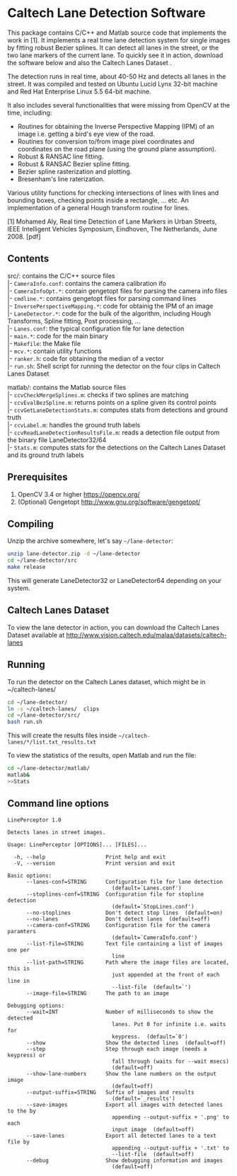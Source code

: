 Caltech Lane Detection Software
===============================

This package contains C/C++ and Matlab source code that implements the work in
[1]. It implements a real time lane detection system for single images by
fitting robust Bezier splines. It can detect all lanes in the street, or the
two lane markers of the current lane. To quickly see it in action, download the
software below and also the Caltech Lanes Dataset .

The detection runs in real time, about 40-50 Hz and detects all lanes in the
street. It was compiled and tested on Ubuntu Lucid Lynx 32-bit machine and Red
Hat Enterprise Linux 5.5 64-bit machine.

It also includes several functionalities that were missing from OpenCV at the
time, including:

* Routines for obtaining the Inverse Perspective Mapping (IPM) of an image i.e.
  getting a bird's eye view of the road.
* Routines for conversion to/from image pixel coordinates and coordinates on
  the road plane (using the ground plane assumption).
* Robust & RANSAC line fitting.
* Robust & RANSAC Bezier spline fitting.
* Bezier spline rasterization and plotting.
* Bresenham's line raterization.

Various utility functions for checking intersections of lines with lines and
bounding boxes, checking points inside a rectangle, ... etc. An implementation
of a general Hough transform routine for lines.

[1] Mohamed Aly, Real time Detection of Lane Markers in Urban Streets, IEEE
Intelligent Vehicles Symposium, Eindhoven, The Netherlands, June 2008. [pdf]


## Contents

src/: contains the C/C++ source files  
|- `CameraInfo.conf`: contains the camera calibration ifo  
|- `CameraInfoOpt.*`: contain gengetopt files for parsing the camera info files  
|- `cmdline.*`: contains gengetopt files for parsing command lines  
|- `InversePerspectiveMapping.*`: code for obtainig the IPM of an image  
|- `LaneDetector.*`: code for the bulk of the algorithm, including Hough
   Transforms, Spline fitting, Post processing, ...  
|- `Lanes.conf`: the typical configuration file for lane detection  
|- `main.*`: code for the main binary  
|- `Makefile`: the Make file  
|- `mcv.*`: contain utility functions  
|- `ranker.h`: code for obtaining the median of a vector  
|- `run.sh`: Shell script for running the detector on the four clips in
    Caltech Lanes Dataset

matlab/: contains the Matlab source files  
|- `ccvCheckMergeSplines.m`: checks if two splines are matching  
|- `ccvEvalBezSpline.m`: returns points on a spline given its control points  
|- `ccvGetLaneDetectionStats.m`: computes stats from detections and ground truth  
|- `ccvLabel.m`: handles the ground truth labels  
|- `ccvReadLaneDetectionResultsFile.m`: reads a detection file output from the
   binary file LaneDetector32/64  
|- `Stats.m`: computes stats for the detections on the Caltech Lanes Dataset and
   its ground truth labels

## Prerequisites

1. OpenCV 3.4 or higher https://opencv.org/
2. (Optional) Gengetopt http://www.gnu.org/software/gengetopt/

## Compiling

Unzip the archive somewhere, let's say `~/lane-detector`:

```bash
unzip lane-detector.zip -d ~/lane-detector
cd ~/lane-detector/src
make release
```

This will generate LaneDetector32 or LaneDetector64 depending on your system.

## Caltech Lanes Dataset

To view the lane detector in action, you can download the Caltech Lanes Dataset
available at http://www.vision.caltech.edu/malaa/datasets/caltech-lanes

## Running

To run the detector on the Caltech Lanes dataset, which might be in
~/caltech-lanes/

```bash
cd ~/lane-detector/
ln -s ~/caltech-lanes/  clips
cd ~/lane-detector/src/
bash run.sh
```

This will create the results files inside
`~/caltech-lanes/*/list.txt_results.txt`

To view the statistics of the results, open Matlab and run the file:

```bash
cd ~/lane-detector/matlab/
matlab&
>>Stats
```

## Command line options

```text
LinePerceptor 1.0

Detects lanes in street images.

Usage: LinePerceptor [OPTIONS]... [FILES]...

  -h, --help                   Print help and exit
  -V, --version                Print version and exit

Basic options:
      --lanes-conf=STRING      Configuration file for lane detection
                                 (default=`Lanes.conf')
      --stoplines-conf=STRING  Configuration file for stopline detection
                                 (default=`StopLines.conf')
      --no-stoplines           Don't detect stop lines  (default=on)
      --no-lanes               Don't detect lanes  (default=off)
      --camera-conf=STRING     Configuration file for the camera paramters
                                 (default=`CameraInfo.conf')
      --list-file=STRING       Text file containing a list of images one per
                                 line
      --list-path=STRING       Path where the image files are located, this is
                                 just appended at the front of each line in
                                 --list-file  (default=`')
      --image-file=STRING      The path to an image

Debugging options:
      --wait=INT               Number of milliseconds to show the detected
                                 lanes. Put 0 for infinite i.e. waits for
                                 keypress.  (default=`0')
      --show                   Show the detected lines  (default=off)
      --step                   Step through each image (needs a keypress) or
                                 fall through (waits for --wait msecs)
                                 (default=off)
      --show-lane-numbers      Show the lane numbers on the output image
                                 (default=off)
      --output-suffix=STRING   Suffix of images and results
                                 (default=`_results')
      --save-images            Export all images with detected lanes to the by
                                 appending --output-suffix + '.png' to each
                                 input image  (default=off)
      --save-lanes             Export all detected lanes to a text file by
                                 appending --output-suffix + '.txt' to
                                 --list-file  (default=off)
      --debug                  Show debugging information and images
                                 (default=off)
```
